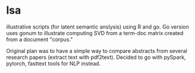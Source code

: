 # lsa
illustrative scripts (for latent semantic anslysis) using R and go. Go version uses gonum to illustrate computing SVD from a term-doc matrix created from a document "corpus." 

Original plan was to have a simple way to compare abstracts from several research papers (extract text with pdf2text). Decided to go with pySpark, pytorch, fasttext tools for NLP instead. 
